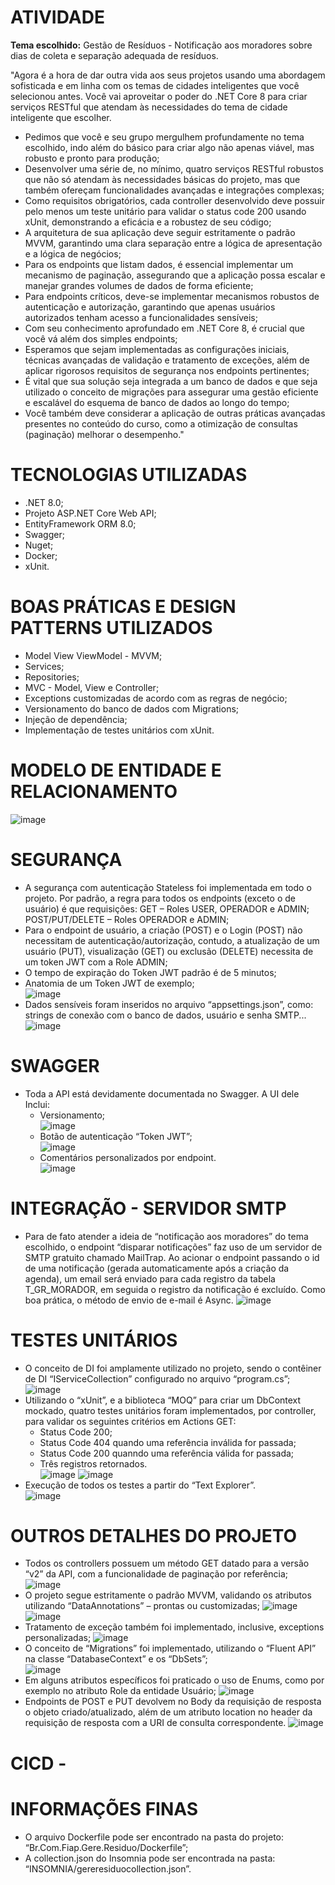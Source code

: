 # ATIVIDADE
**Tema escolhido:** Gestão de Resíduos - Notificação aos moradores sobre dias de coleta e separação adequada de resíduos.

"Agora é a hora de dar outra vida aos seus projetos usando uma abordagem sofisticada e em linha com os temas de cidades inteligentes que você selecionou antes.
Você vai aproveitar o poder do .NET Core 8 para criar serviços RESTful que atendam às necessidades do tema de cidade inteligente que escolher. 


- Pedimos que você e seu grupo mergulhem profundamente no tema escolhido, indo além do básico para criar algo não apenas viável, mas robusto e pronto para produção;
- Desenvolver uma série de, no mínimo, quatro serviços RESTful robustos que não só atendam às necessidades básicas do projeto, mas que também ofereçam funcionalidades avançadas e integrações complexas;
- Como requisitos obrigatórios, cada controller desenvolvido deve possuir pelo menos um teste unitário para validar o status code 200 usando xUnit, demonstrando a eficácia e a robustez de seu código;
- A arquitetura de sua aplicação deve seguir estritamente o padrão MVVM, garantindo uma clara separação entre a lógica de apresentação e a lógica de negócios;
- Para os endpoints que listam dados, é essencial implementar um mecanismo de paginação, assegurando que a aplicação possa escalar e manejar grandes volumes de dados de forma eficiente;
- Para endpoints críticos, deve-se implementar mecanismos robustos de autenticação e autorização, garantindo que apenas usuários autorizados tenham acesso a funcionalidades sensíveis;
- Com seu conhecimento aprofundado em .NET Core 8, é crucial que você vá além dos simples endpoints;
- Esperamos que sejam implementadas as configurações iniciais, técnicas avançadas de validação e tratamento de exceções, além de aplicar rigorosos requisitos de segurança nos endpoints pertinentes;
- É vital que sua solução seja integrada a um banco de dados e que seja utilizado o conceito de migrações para assegurar uma gestão eficiente e escalável do esquema de banco de dados ao longo do tempo;
- Você também deve considerar a aplicação de outras práticas avançadas presentes no conteúdo do curso, como a otimização de consultas (paginação) melhorar o desempenho."

# TECNOLOGIAS UTILIZADAS
- .NET 8.0;
- Projeto ASP.NET Core Web API;
- EntityFramework ORM 8.0;
- Swagger;
- Nuget;
- Docker;
- xUnit.

# BOAS PRÁTICAS E DESIGN PATTERNS UTILIZADOS

- Model View ViewModel - MVVM;
- Services;
- Repositories;
- MVC - Model, View e Controller;
- Exceptions customizadas de acordo com as regras de negócio;
- Versionamento do banco de dados com Migrations;
- Injeção de dependência;
- Implementação de testes unitários com xUnit.

# MODELO DE ENTIDADE E RELACIONAMENTO
![image](https://github.com/pedroferrarezzo/Gere-Residuo-Csharp-.NET-ASPNET-Atividade-Fiap/assets/124400471/c8dfeffb-d8f0-4dd4-bbbf-ea9f44b4a158)

# SEGURANÇA
- A segurança com autenticação Stateless foi implementada em todo o
projeto. Por padrão, a regra para todos os endpoints (exceto o de usuário)
é que requisições: GET – Roles USER, OPERADOR e ADMIN;
POST/PUT/DELETE – Roles OPERADOR e ADMIN;
- Para o endpoint de usuário, a criação (POST) e o Login (POST) não
necessitam de autenticação/autorização, contudo, a atualização de um
usuário (PUT), visualização (GET) ou exclusão (DELETE) necessita de
um token JWT com a Role ADMIN;
- O tempo de expiração do Token JWT padrão é de 5 minutos;
- Anatomia de um Token JWT de exemplo;\
![image](https://github.com/pedroferrarezzo/Gere-Residuo-Csharp-.NET-ASPNET-Atividade-Fiap/assets/124400471/a6ae8f4c-8bce-4086-a4e3-fb42b6f613b0)
- Dados sensíveis foram inseridos no arquivo “appsettings.json”, como:
strings de conexão com o banco de dados, usuário e senha SMTP...
![image](https://github.com/pedroferrarezzo/Gere-Residuo-Csharp-.NET-ASPNET-Atividade-Fiap/assets/124400471/329b51ac-d143-4c93-9308-7924deed159a)

# SWAGGER
- Toda a API está devidamente documentada no Swagger. A UI dele Inclui:
  - Versionamento;\
    ![image](https://github.com/pedroferrarezzo/Gere-Residuo-Csharp-.NET-ASPNET-Atividade-Fiap/assets/124400471/8ad2b1d5-e6ef-4b8d-aed2-104b4cda7a4b)
  - Botão de autenticação “Token JWT”;\
    ![image](https://github.com/pedroferrarezzo/Gere-Residuo-Csharp-.NET-ASPNET-Atividade-Fiap/assets/124400471/b7680863-6178-4b22-8952-3436cbc6cc48)
  - Comentários personalizados por endpoint.\
    ![image](https://github.com/pedroferrarezzo/Gere-Residuo-Csharp-.NET-ASPNET-Atividade-Fiap/assets/124400471/adbe7981-e68f-4b5f-ae42-9bf3c706a5c7)

# INTEGRAÇÃO - SERVIDOR SMTP
- Para de fato atender a ideia de “notificação aos moradores” do tema
escolhido, o endpoint “disparar notificações” faz uso de um servidor de
SMTP gratuito chamado MailTrap. Ao acionar o endpoint passando o id
de uma notificação (gerada automaticamente após a criação da agenda),
um email será enviado para cada registro da tabela T_GR_MORADOR,
em seguida o registro da notificação é excluído.
Como boa prática, o método de envio de e-mail é Async.
![image](https://github.com/pedroferrarezzo/Gere-Residuo-Csharp-.NET-ASPNET-Atividade-Fiap/assets/124400471/cb163289-1e67-4286-8b0b-a6ab8b080350)


# TESTES UNITÁRIOS
- O conceito de DI foi amplamente utilizado no projeto, sendo o contêiner
de DI “IServiceCollection” configurado no arquivo “program.cs”;
![image](https://github.com/pedroferrarezzo/Gere-Residuo-Csharp-.NET-ASPNET-Atividade-Fiap/assets/124400471/fb18a32c-0f6c-4f72-8acd-46766dd82a27)
- Utilizando o “xUnit”, e a biblioteca “MOQ” para criar um DbContext
mockado, quatro testes unitários foram implementados, por controller,
para validar os seguintes critérios em Actions GET:
  - Status Code 200;
  - Status Code 404 quando uma referência inválida for passada;
  - Status Code 200 quanndo uma referência válida for passada;
  - Três registros retornados.\
 ![image](https://github.com/pedroferrarezzo/Gere-Residuo-Csharp-.NET-ASPNET-Atividade-Fiap/assets/124400471/9706962d-c1fa-4119-865b-5363e223bdbd)
 ![image](https://github.com/pedroferrarezzo/Gere-Residuo-Csharp-.NET-ASPNET-Atividade-Fiap/assets/124400471/3404c5a9-5583-40ca-b02c-bd519d544f4c)
- Execução de todos os testes a partir do “Text Explorer”.\
![image](https://github.com/pedroferrarezzo/Gere-Residuo-Csharp-.NET-ASPNET-Atividade-Fiap/assets/124400471/c75d7825-c419-4afd-87d9-b275cc9cdb3e)


# OUTROS DETALHES DO PROJETO

- Todos os controllers possuem um método GET datado para a versão
“v2” da API, com a funcionalidade de paginação por referência;
![image](https://github.com/pedroferrarezzo/Gere-Residuo-Csharp-.NET-ASPNET-Atividade-Fiap/assets/124400471/2525c4a9-359a-4367-90c1-7bc34c4533bd)
- O projeto segue estritamente o padrão MVVM, validando os atributos
utilizando “DataAnnotations” – prontas ou customizadas;
![image](https://github.com/pedroferrarezzo/Gere-Residuo-Csharp-.NET-ASPNET-Atividade-Fiap/assets/124400471/9b5c1a03-be84-462a-8857-cac99fc7e358)
![image](https://github.com/pedroferrarezzo/Gere-Residuo-Csharp-.NET-ASPNET-Atividade-Fiap/assets/124400471/5e7c0d59-05df-47d1-9202-0ce8e1f0ea80)
- Tratamento de exceção também foi implementado, inclusive, exceptions
personalizadas;
![image](https://github.com/pedroferrarezzo/Gere-Residuo-Csharp-.NET-ASPNET-Atividade-Fiap/assets/124400471/fac37437-504c-4a41-a10f-1116677f59fc)
- O conceito de “Migrations” foi implementado, utilizando o “Fluent API”
na classe “DatabaseContext” e os “DbSets”;\
![image](https://github.com/pedroferrarezzo/Gere-Residuo-Csharp-.NET-ASPNET-Atividade-Fiap/assets/124400471/cce336ca-1df3-4b1d-93c6-471c8bf50a59)
- Em alguns atributos específicos foi praticado o uso de Enums, como por
exemplo no atributo Role da entidade Usuário;
![image](https://github.com/pedroferrarezzo/Gere-Residuo-Csharp-.NET-ASPNET-Atividade-Fiap/assets/124400471/b7762df8-b6c2-4450-b39d-d3c84a0488bd)
- Endpoints de POST e PUT devolvem no Body da requisição de resposta
o objeto criado/atualizado, além de um atributo location no header da
requisição de resposta com a URI de consulta correspondente.
![image](https://github.com/pedroferrarezzo/Gere-Residuo-Csharp-.NET-ASPNET-Atividade-Fiap/assets/124400471/479bf860-3552-438c-bfab-ff22d66dc5fd)

# CICD - 

# INFORMAÇÕES FINAS
- O arquivo Dockerfile pode ser encontrado na pasta do projeto:
“Br.Com.Fiap.Gere.Residuo/Dockerfile”;
- A collection.json do Insomnia pode ser encontrada na pasta:
“INSOMNIA/gereresiduocollection.json”.

















